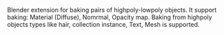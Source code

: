 Blender extension for baking pairs of highpoly-lowpoly objects. 
It support baking:  Material (Diffuse), Nomrmal, Opacity map.
Baking from highpoly objects types like hair, collection instance, Text, Mesh is supported.
